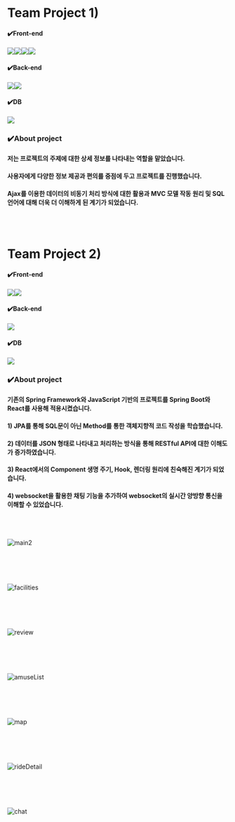 # Team Project 1)

#### ✔️Front-end
<img src="https://img.shields.io/badge/Css-1572B6?style=for-the-badge&logo=Css&logoColor=white"><img src="https://img.shields.io/badge/HTML5-E34F26?style=for-the-badge&logo=HTML5&logoColor=purple"><img src="https://img.shields.io/badge/JavaScript-F7DF1E?style=for-the-badge&logo=JavaScript&logoColor=black"><img src="https://img.shields.io/badge/jQuery-0769AD?style=for-the-badge&logo=jQuery&logoColor=yellow">
#### ✔️Back-end
<img src="https://img.shields.io/badge/Spring-6DB33F?style=for-the-badge&logo=Spring&logoColor=green"><img src="https://img.shields.io/badge/Apache Tomcat-F8DC75?style=for-the-badge&logo=Apache Tomcat&logoColor=black">
#### ✔️DB
<img src="https://img.shields.io/badge/MySQL-4479A1?style=for-the-badge&logo=MySQL&logoColor=green">

### ✔️About project
#### 저는 프로젝트의 주제에 대한 상세 정보를 나타내는 역할을 맡았습니다. 
#### 사용자에게 다양한 정보 제공과 편의를 중점에 두고 프로젝트를 진행했습니다.
#### Ajax를 이용한 데이터의 비동기 처리 방식에 대한 활용과 MVC 모델 작동 원리 및 SQL 언어에 대해 더욱 더 이해하게 된 계기가 되었습니다.



<br/><br/>
# Team Project 2)

#### ✔️Front-end
<img src="https://img.shields.io/badge/React-61DAFB?style=for-the-badge&logo=React&logoColor=white"><img src="https://img.shields.io/badge/Node.js-339933?style=for-the-badge&logo=Node.js&logoColor=black">
#### ✔️Back-end
<img src="https://img.shields.io/badge/Spring Boot-6DB33F?style=for-the-badge&logo=Spring Boot&logoColor=green"> 

#### ✔️DB
<img src="https://img.shields.io/badge/MySQL-4479A1?style=for-the-badge&logo=MySQL&logoColor=green">

### ✔️About project
#### 기존의 Spring Framework와 JavaScript 기반의 프로젝트를 Spring Boot와 React를 사용해 적용시켰습니다.
#### 1) JPA를 통해 SQL문이 아닌 Method를 통한 객체지향적 코드 작성을 학습했습니다.
#### 2) 데이터를 JSON 형태로 나타내고 처리하는 방식을 통해 RESTful API에 대한 이해도가 증가하였습니다.
#### 3) React에서의 Component 생명 주기, Hook, 렌더링 원리에 친숙해진 계기가 되었습니다.
#### 4) websocket을 활용한 채팅 기능을 추가하여 websocket의 실시간 양방향 통신을 이해할 수 있었습니다.

<br/><br/><br/>
![main2](https://github.com/yunijcoding/webproject/assets/140949271/eb8c167c-fb76-404e-8427-9292e4990cbd)
<br/><br/><br/><br/><br/><br/>
![facilities](https://github.com/yunijcoding/webproject/assets/140949271/b8dfbc89-3804-48a2-9902-9c70ce28e6a6)
<br/><br/><br/><br/><br/><br/>
![review](https://github.com/yunijcoding/webproject/assets/140949271/e7328e56-cb24-4d73-ab90-b7c7aa3c9b0c)
<br/><br/><br/><br/><br/><br/>
![amuseList](https://github.com/yunijcoding/webproject/assets/140949271/e01dc676-376d-4164-b224-7103ee817e7b)
<br/><br/><br/><br/><br/><br/>
![map](https://github.com/yunijcoding/webproject/assets/140949271/0f6536ef-616a-46de-8e4e-b1d86cf7ea17)
<br/><br/><br/><br/><br/><br/>
![rideDetail](https://github.com/yunijcoding/webproject/assets/140949271/a13f6f81-c11d-49d2-9a77-cbefa57178bf)
<br/><br/><br/><br/><br/><br/>
![chat](https://github.com/yunijcoding/webproject/assets/140949271/4dd0736a-9560-4e9e-b1a1-2d0cfce18b2b)




